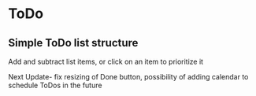 # ToDo
## Simple ToDo list structure
Add and subtract list items, or click on an item to prioritize it

Next Update- fix resizing of Done button, possibility of adding calendar to schedule ToDos in the future
